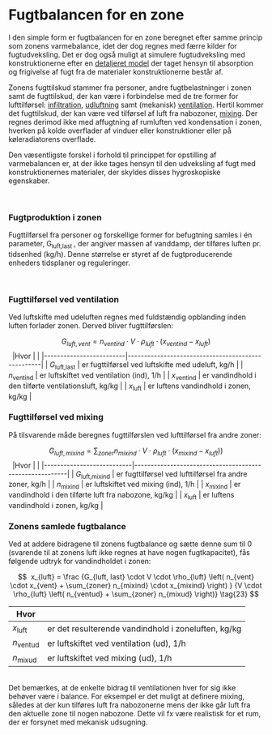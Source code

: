<link rel="stylesheet" href="../style.css">

# Fugtbalancen for en zone

I den simple form er fugtbalancen for en zone beregnet efter samme princip som zonens varmebalance, idet der dog regnes med færre kilder for fugtudveksling. Det er dog også muligt at simulere fugtudveksling med konstruktionerne efter en [detaljeret model](https://help.bsim.dk/support/kb/articles/vW5alXW4/detailed-moisture-balance) der taget hensyn til absorption og frigivelse af fugt fra de materialer konstruktionerne består af.

Zonens fugttilskud stammer fra personer, andre fugtbelastninger i zonen samt de fugttilskud, der kan være i forbindelse med de tre former for lufttilførsel: [infiltration](https://help.bsim.dk/support/kb/articles/Rm8JRZ94/infiltration-system), [udluftning](https://help.bsim.dk/support/kb/articles/gWKDJlmp/venting-system) samt (mekanisk) [ventilation](https://help.bsim.dk/support/kb/articles/OW4N5AQg/ventilation-system). Hertil kommer det fugttilskud, der kan være ved tilførsel af luft fra nabozoner, [mixing](https://help.bsim.dk/support/kb/articles/Rm8JEd94/mixing-system). Der regnes derimod ikke med affugtning af rumluften ved kondensation i zonen, hverken på kolde overflader af vinduer eller konstruktioner eller på køleradiatorens overflade.

Den væsentligste forskel i forhold til princippet for opstilling af varmebalancen er, at der ikke tages hensyn til den udveksling af fugt med konstruktionernes materialer, der skyldes disses hygroskopiske egenskaber.

 

### **Fugtproduktion i zonen**

Fugttilførsel fra personer og forskellige former for befugtning samles i én parameter, G<sub>luft,last </sub>, der angiver massen af vanddamp, der tilføres luften pr. tidsenhed (kg/h). Denne størrelse er styret af de fugtproducerende enheders tidsplaner og reguleringer.

 

### **Fugttilførsel ved ventilation**

Ved luftskifte med udeluften regnes med fuldstændig opblanding inden luften forlader zonen. Derved bliver fugttilførslen:

$$
G_{luft, vent} = n_{ventind} \cdot V \cdot \rho_{luft} \cdot (x_{ventind} - x_{luft} \tag{21} )
$$
 
|Hvor | |
|-------------------------|---------------------------------------------------|
| $G_{\text{luft,last}}$  | er fugttilførsel ved luftskifte med udeluft, kg/h |
| $n_{\text{ventind}}$    | er luftskiftet ved ventilation (ind), 1/h         |
| $x_{\text{ventind}}$    | er vandindhold i den tilførte ventilationsluft, kg/kg |
| $x_{\text{luft}}$       | er luftens vandindhold i zonen, kg/kg             |


### **Fugttilførsel ved mixing**

På tilsvarende måde beregnes fugttilførslen ved lufttilførsel fra andre zoner:

$$
G_{luft, mixind} = \sum_{zoner} n_{mixind} \cdot V \cdot \rho_{luft} \cdot (x_{mixind} - x_{luft}) \tag{22} )
$$
 
|Hvor  |  |
|---------------------------|---------------------------------------------------------|
| $G_{\text{luft,mixind}}$  | er fugttilførsel ved lufttilførsel fra andre zoner, kg/h |
| $n_{\text{mixind}}$       | er luftskiftet ved mixing (ind), 1/h                    |
| $x_{\text{mixind}}$       | er vandindhold i den tilførte luft fra nabozone, kg/kg  |
| $x_{\text{luft}}$         | er luftens vandindhold i zonen, kg/kg                   |


### **Zonens samlede fugtbalance**

Ved at addere bidragene til zonens fugtbalance og sætte denne sum til 0 (svarende til at zonens luft ikke regnes at have nogen fugtkapacitet), fås følgende udtryk for vandindholdet i zonen:

$$  x_{luft} = \frac {G_{luft, last} \cdot V \cdot \rho_{luft} \left( n_{vent} \cdot x_{vent} + \sum_{zoner} n_{mixind} \cdot x_{mixind} \right) } {V \cdot \rho_{luft} \left( n_{ventud} + \sum_{zoner} n_{mixud} \right)} \tag{23} $$

|Hvor   |        |
|-----------------------|------------------------------------------------------------|
| $x_{\text{luft}}$     | er det resulterende vandindhold i zoneluften, kg/kg         |
| $n_{\text{ventud}}$   | er luftskiftet ved ventilation (ud), 1/h                   |
| $n_{\text{mixud}}$    | er luftskiftet ved mixing (ud), 1/h                        |

<br>
Det bemærkes, at de enkelte bidrag til ventilationen hver for sig ikke behøver være i balance. For eksempel er det muligt at definere mixing, således at der kun tilføres luft fra nabozonerne mens der ikke går luft fra den aktuelle zone til nogen nabozone. Dette vil fx være realistisk for et rum, der er forsynet med mekanisk udsugning.
